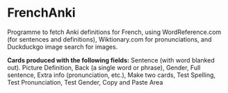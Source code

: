 # FrenchAnki
Programme to fetch Anki definitions for French, using WordReference.com (for sentences and definitions), Wiktionary.com for pronunciations, and Duckduckgo image search for images.

**Cards produced with the following fields:**
Sentence (with word blanked out).
Picture
Definition,
Back (a single word or phrase),
Gender,
Full sentence,
Extra info (pronunciation, etc.),
Make two cards,
Test Spelling,
Test Pronunciation,
Test Gender,
Copy and Paste Area
